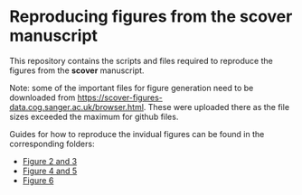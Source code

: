 # Reproducing figures from the scover manuscript

This repository contains the scripts and files required to reproduce the figures from the **scover** manuscript.

Note: some of the important files for figure generation need to be downloaded from https://scover-figures-data.cog.sanger.ac.uk/browser.html. These were uploaded there as the file sizes exceeded the maximum for github files. 

Guides for how to reproduce the invidual figures can be found in the corresponding folders:

- [Figure 2 and 3](https://github.com/jacobhepkema/scover_figures/tree/master/Figure2-3)
- [Figure 4 and 5](https://github.com/jacobhepkema/scover_figures/tree/master/Figure4-5)
- [Figure 6](https://github.com/jacobhepkema/scover_figures/tree/master/Figure6)

